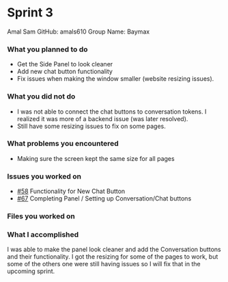 # Sprint 3

Amal Sam
GitHub: amals610
Group Name: Baymax

### What you planned to do
- Get the Side Panel to look cleaner
- Add new chat button functionality
- Fix issues when making the window smaller (website resizing issues).

### What you did not do
- I was not able to connect the chat buttons to conversation tokens. I realized it was more of
  a backend issue (was later resolved).
- Still have some resizing issues to fix on some pages. 

### What problems you encountered
- Making sure the screen kept the same size for all pages

### Issues you worked on
- [#58](https://github.com/MariAuxHer/Baymax/issues/58) Functionality for New Chat Button 
- [#67](https://github.com/MariAuxHer/Baymax/issues/58) Completing Panel / Setting up Conversation/Chat buttons 

### Files you worked on
 

### What I accomplished
I was able to make the panel look cleaner and add the Conversation buttons and their functionality.
I got the resizing for some of the pages to work, but some of the others one were still having issues so I will fix
that in the upcoming sprint. 
